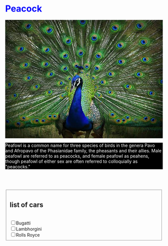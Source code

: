<html>
 <head>
  <style>
   h1{
   color:Blue;
   border:2px dashed black
   background-color:yellow;
   }
   p{
   color:white;
   background-color:black;
   border:line black;
   }
   </style>
 </head> 
 <body> 
  <h1><b>Peacock</b></h1> 
  <img src="images.jpeg" align="center" title="Peacock">
  <p>Peafowl is a common name for three species of birds in the genera Pavo and Afropavo of the Phasianidae family, the pheasants and their allies. Male peafowl are referred to as peacocks, and female peafowl as peahens, though peafowl of either sex are often referred to colloquially as "peacocks."</p>
    <br>
      <br>
        <br>
 <form>
   <fieldset>
     <lengend><h2>list of cars</h2></lengend ><br>
       <input type="checkbox">Bugatti<br>
         <input type="checkbox">Lambhorgini<br>
           <input type="checkbox">Rolls Royce
     </fieldset >
   </form>
 </body>
</html>
